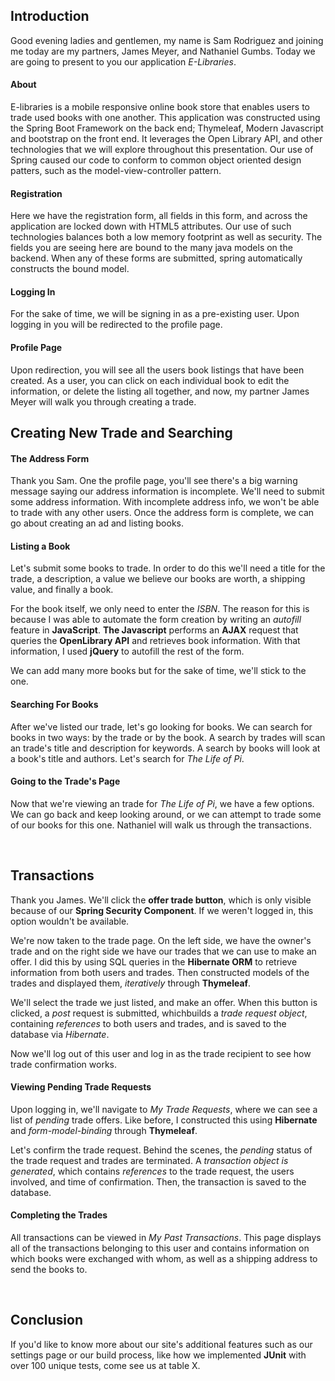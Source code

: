 ## Introduction
Good evening ladies and gentlemen, my name is Sam Rodriguez and joining me today are my partners, James Meyer, and Nathaniel Gumbs. Today we are 
going to present to you our application *E-Libraries*.

#### About

E-libraries is a mobile responsive online book store that enables users to trade used books with one another. This application was constructed 
using the Spring Boot Framework on the back end; Thymeleaf, Modern Javascript and bootstrap on the front end. It leverages the Open Library API, 
and other technologies that we will explore throughout this presentation. Our use of Spring caused our code to conform to common object oriented 
design patters, such as the model-view-controller pattern.

#### Registration

Here we have the registration form, all fields in this form, and across the application are locked down with HTML5 attributes. Our use of such 
technologies balances both a low memory footprint as well as security. The fields you are seeing here are bound to the many java models on the 
backend. When any of these forms are submitted, spring automatically constructs the bound model.

#### Logging In

For the sake of time, we will be signing in as a pre-existing user. Upon logging in you will be redirected to the profile page.

#### Profile Page

Upon redirection, you will see all the users book listings that have been created. As a user, you can click on each individual book 
to edit the information, or delete the listing all together, and now, my partner James Meyer will walk you through creating a trade.

## Creating New Trade and Searching

#### The Address Form

Thank you Sam. One the profile page, you'll see there's a big warning message saying our address information is incomplete.
We'll need to submit some address information. With incomplete address info, we won't be able to trade with any other users.
Once the address form is complete, we can go about creating an ad and listing books.

#### Listing a Book

Let's submit some books to trade. In order to do this we'll need a title for the trade, a description, a value we believe 
our books are worth, a shipping value, and finally a book. 

For the book itself, we only need to enter the *ISBN*. The reason for this is because I was able to automate the form
creation by writing an *autofill* feature in **JavaScript**. **The Javascript** performs an **AJAX** request that queries 
the **OpenLibrary API** and retrieves book information. With that information, I used **jQuery** to autofill the rest of 
the form.

We can add many more books but for the sake of time, we'll stick to the one. 

#### Searching For Books

After we've listed our trade, let's go looking for books. We can search for books in two ways: by the trade or by the book. A
search by trades will scan an trade's title and description for keywords. A search by books will look at a book's title and
authors. Let's search for *The Life of Pi*.

#### Going to the Trade's Page

Now that we're viewing an trade for *The Life of Pi*, we have a few options. We can go back and keep looking around, or we
can attempt to trade some of our books for this one. Nathaniel will walk us through the transactions.

<br>

## Transactions

Thank you James. We'll click the **offer trade button**, which is only visible because of our **Spring Security Component**. If we weren't logged in, this option wouldn't be available. 

We're now taken to the trade page. On the left side, we have the owner's trade and on the right side we have our trades
that we can use to make an offer. I did this by using SQL queries in the **Hibernate ORM** to retrieve information from both
users and trades. Then constructed models of the trades and displayed them, *iteratively* through **Thymeleaf**.

We'll select the trade we just listed, and make an offer. When this button is clicked, a *post* request is submitted, whichbuilds 
a *trade request object*, containing *references* to both users and trades, and is saved to the database via *Hibernate*.

Now we'll log out of this user and log in as the trade recipient to see how trade confirmation works.

#### Viewing Pending Trade Requests

Upon logging in, we'll navigate to *My Trade Requests*, where we can see a list of *pending* trade offers. Like before,
I constructed this using **Hibernate** and *form-model-binding* through **Thymeleaf**.

Let's confirm the trade request. Behind the scenes, the *pending* status of the trade request and trades are terminated. 
A *transaction object is generated*, which contains *references* to the trade request, the users involved, and time of 
confirmation. Then, the transaction is saved to the database.

#### Completing the Trades

All transactions can be viewed in *My Past Transactions*. This page displays all of the transactions belonging to this user
and contains information on which books were exchanged with whom, as well as a shipping address to send the books to.

<br>

## Conclusion

If you'd like to know more about our site's additional features such as our settings page or our build process, like how we implemented **JUnit** with over 100 unique tests, come see us at table X.
